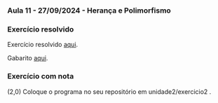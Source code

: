### Aula 11 - 27/09/2024 - Herança e Polimorfismo

### Exercício resolvido

Exercício resolvido [aqui](exercicio1_0.md).

Gabarito [aqui](GabBiblioteca.java).

### Exercício com nota

(2,0) Coloque o programa no seu repositório em unidade2/exercicio2 .
